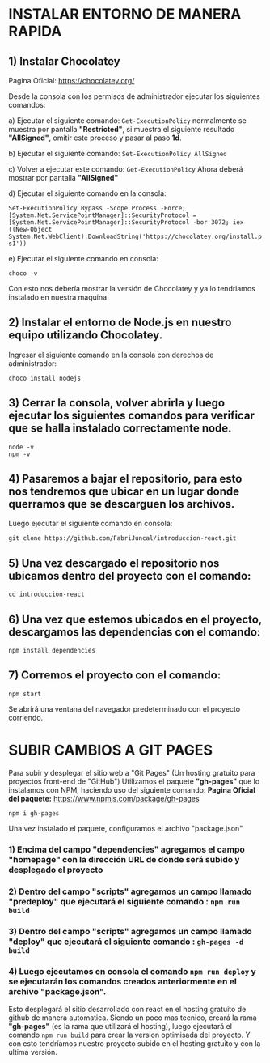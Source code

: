 # INSTALAR ENTORNO DE MANERA RAPIDA

## 1) Instalar Chocolatey
Pagina Oficial: https://chocolatey.org/

Desde la consola con los permisos de administrador ejecutar los siguientes comandos:

a) Ejecutar el siguiente comando: ```Get-ExecutionPolicy```
normalmente se muestra por pantalla **"Restricted"**, si muestra el siguiente resultado **"AllSigned"**, omitir este proceso
y pasar al paso **1d**.

b) Ejecutar el siguiente comando: ```Set-ExecutionPolicy AllSigned```

c) Volver a ejecutar este comando: ```Get-ExecutionPolicy```
Ahora deberá mostrar por pantalla **"AllSigned"**

d) Ejecutar el siguiente comando en la consola:

```Set-ExecutionPolicy Bypass -Scope Process -Force; [System.Net.ServicePointManager]::SecurityProtocol = [System.Net.ServicePointManager]::SecurityProtocol -bor 3072; iex ((New-Object System.Net.WebClient).DownloadString('https://chocolatey.org/install.ps1'))```

e) Ejecutar el siguiente comando en consola:

```
choco -v
```

Con esto nos debería mostrar la versión de Chocolatey y ya lo tendriamos instalado en nuestra maquina

## 2) Instalar el entorno de Node.js en nuestro equipo utilizando Chocolatey.
Ingresar el siguiente comando en la consola con derechos de administrador:
```
choco install nodejs
```
## 3) Cerrar la consola, volver abrirla y luego ejecutar los siguientes comandos para verificar que se halla instalado correctamente node.
```
node -v
npm -v
```
## 4) Pasaremos a bajar el repositorio, para esto nos tendremos que ubicar en un lugar donde querramos que se descarguen los archivos.
Luego ejecutar el siguiente comando en consola:
```
git clone https://github.com/FabriJuncal/introduccion-react.git
```
## 5) Una vez descargado el repositorio nos ubicamos dentro del proyecto con el comando:
```
cd introduccion-react
```
## 6) Una vez que estemos ubicados en el proyecto, descargamos las dependencias con el comando:
```
npm install dependencies
```
## 7) Corremos el proyecto con el comando:
```
npm start
```
Se abrirá una ventana del navegador predeterminado con el proyecto corriendo.

# SUBIR CAMBIOS A GIT PAGES

Para subir y desplegar el sitio web a "Git Pages" (Un hosting gratuito para proyectos front-end de "GitHub")
Utilizamos el paquete **"gh-pages"** que lo instalamos con NPM, haciendo uso del siguiente comando:
**Pagina Oficial del paquete:** https://www.npmjs.com/package/gh-pages
```
npm i gh-pages
```
Una vez instalado el paquete, configuramos el archivo "package.json"

### 1) Encima del campo "dependencies" agregamos el campo "homepage" con la dirección URL de donde será subido y desplegado el proyecto
### 2) Dentro del campo "scripts" agregamos un campo llamado "predeploy" que ejecutará el siguiente comando : ```npm run build```
### 3) Dentro del campo "scripts" agregamos un campo llamado "deploy" que ejecutará el siguiente comando : ```gh-pages -d build```
### 4) Luego ejecutamos en consola el comando ```npm run deploy``` y se ejecutarán los comandos creados anteriormente en el archivo **"package.json"**.

Esto desplegará el sitio desarrollado con react en el hosting gratuito de github de manera automatica.
Siendo un poco mas tecnico, creará la rama **"gh-pages"** (es la rama que utilizará el hosting), luego ejecutará el comando ```npm run build``` para crear la version optimisada del proyecto.
Y con esto tendríamos nuestro proyecto subido en el hosting gratuito y con la ultima versión.
